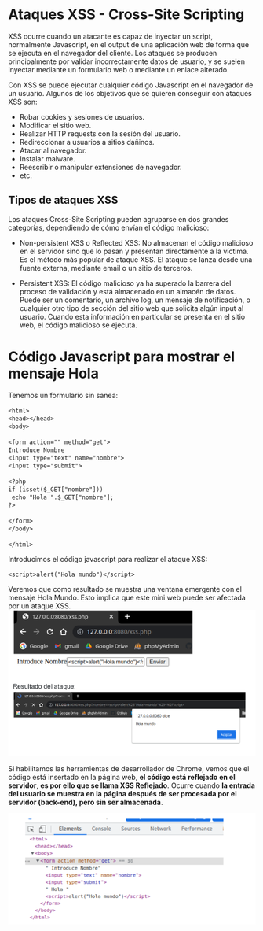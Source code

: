 # Ataques XSS - Cross-Site Scripting
XSS ocurre cuando un atacante es capaz de inyectar un script, normalmente Javascript, en el output de una aplicación web de forma que se ejecuta en el navegador del cliente. Los ataques se producen principalmente por validar incorrectamente datos de usuario, y se suelen inyectar mediante un formulario web o mediante un enlace alterado.

Con XSS se puede ejecutar cualquier código Javascript en el navegador de un usuario. Algunos de los objetivos que se quieren conseguir con ataques XSS son:
- Robar cookies y sesiones de usuarios.
- Modificar el sitio web.
- Realizar HTTP requests con la sesión del usuario.
- Redireccionar a usuarios a sitios dañinos.
- Atacar al navegador.
- Instalar malware.
- Reescribir o manipular extensiones de navegador.
- etc.

## Tipos de ataques XSS
Los ataques Cross-Site Scripting pueden agruparse en dos grandes categorías, dependiendo de cómo envían el código malicioso:
- Non-persistent XSS o Reflected XSS: No almacenan el código malicioso en el servidor sino que lo pasan y presentan directamente a la víctima. Es el método más popular de ataque XSS. El ataque se lanza desde una fuente externa,
mediante email o un sitio de terceros.

- Persistent XSS: El código malicioso ya ha superado la barrera del proceso de validación y está almacenado en un almacén de datos. Puede ser un comentario, un archivo log, un mensaje de notificación, o cualquier otro tipo de sección del sitio web que solicita algún input al usuario. Cuando esta información en particular se presenta en el sitio web, el código malicioso se ejecuta.

# Código Javascript para mostrar el mensaje Hola
Tenemos un formulario sin sanea:
```
<html>
<head></head>
<body>

<form action="" method="get">
Introduce Nombre
<input type="text" name="nombre">
<input type="submit">

<?php 
if (isset($_GET["nombre"]))
 echo "Hola ".$_GET["nombre"];
?>

</form>
</body>

</html>
```
Introducimos el código javascript para realizar el ataque XSS:
```
<script>alert("Hola mundo")</script>
```
Veremos que como resultado se muestra una ventana emergente con el mensaje Hola Mundo. Esto implica que este mini web puede ser afectada por un ataque XSS.
![](capturas/xss-reflejado-0.png)

Si habilitamos las herramientas de desarrollador de Chrome, vemos que el código está insertado en la página web, **el código está reflejado en el servidor**, **es por ello que se llama XSS Reflejado**. Ocurre cuando **la entrada del usuario se muestra en la página después de ser procesada por el servidor (back-end), pero sin ser almacenada.**

![](capturas/xss-reflejado.png)

